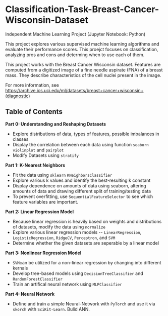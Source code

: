 # Classification-Task-Breast-Cancer-Wisconsin-Dataset
Independent Machine Learning Project (Jupyter Notebook: Python) 

This project explores various supervised machine learning algorithms and evaluate their performance scores. This proejct focuses on classification, analyzing pros and cons and determing when to use each of them.


This project works with the Breast Cancer Wisconsin dataset. Features are computed from a digitized image of a fine needle aspirate (FNA) of a breast mass. They describe characteristics of the cell nuclei present in the image. 

For more information, see https://archive.ics.uci.edu/ml/datasets/breast+cancer+wisconsin+(diagnostic)

## Table of Contents

**Part 0: Understanding and Reshaping Datasets**
- Explore distributions of data, types of features, possible imbalances in classes
- Display the correlation between each data using function `seaborn` `violinplot` and `pairplot`
- Modify Datasets using `stratify` 

**Part 1: K-Nearest Neighbors**
- Fit the data using `sklearn` `KNeighborsClassifier`
- Explore various k values and identify the best-resulting k constant
- Display dependence on amounts of data using seaborn, altering amounts of data and drawing different split of training/testing data
- To prevent overfitting, use `SequentialFeatureSelector` to see which feature variables are important.

**Part 2: Linear Regression Model**
- Because linear regression is heavily based on weights and distributions of datasets, modify the data using `normalize`
- Explore various linear regression models -- `LinearRegression`, `LogisticRegression`, `RidgeCV`, `Perceptron`, and `SVM`
- Determine whether the given datasets are seperable by a linear model

**Part 3: Nonlinear Regression Model**
- `SVM`can be utilized for a non-linear regression by changing into different kernals 
- Develop tree-based models using `DecisionTreeClassifier` and `RandomForestClassifier`
- Train an artifical neural network using `MLPClassifier`

**Part 4: Neural Network**
- Define and train a simple Neural-Network with `PyTorch` and use it via `skorch` with `SciKit-Learn`. Bulid ANN.
